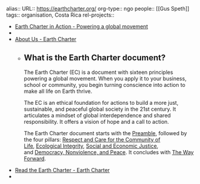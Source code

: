 alias::
URL:: https://earthcharter.org/
org-type:: ngo
people:: [[Gus Speth]] 
tags:: organisation, Costa Rica
rel-projects::


- [Earth Charter in Action - Powering a global movement](https://earthcharter.org/)
-
- [About Us - Earth Charter](https://earthcharter.org/about-the-earth-charter/)
	- ## What is the Earth Charter document?
	  
	  The Earth Charter (EC) is a document with sixteen principles powering a global movement. When you apply it to your business, school or community, you begin turning conscience into action to make all life on Earth thrive.
	  
	  The EC is an ethical foundation for actions to build a more just, sustainable, and peaceful global society in the 21st century. It articulates a mindset of global interdependence and shared responsibility. It offers a vision of hope and a call to action.
	  
	  The Earth Charter document starts with the [Preamble](https://earthcharter.org/read-the-earth-charter/preamble/), followed by the four pillars: [Respect and Care for the Community of Life](https://earthcharter.org/read-the-earth-charter/respect-and-care-for-the-community-of-life/), [Ecological Integrity](https://earthcharter.org/read-the-earth-charter/ecological-integrity/), [Social and Economic Justice](https://earthcharter.org/read-the-earth-charter/social-and-economic-justice/), and [Democracy, Nonviolence, and Peace](https://earthcharter.org/read-the-earth-charter/democracy-nonviolence-and-peace/). It concludes with [The Way Forward](https://earthcharter.org/read-the-earth-charter/the-way-forward/).
- [Read the Earth Charter - Earth Charter](https://earthcharter.org/read-the-earth-charter/)
-